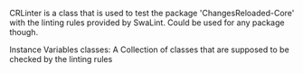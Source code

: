 CRLinter is a class that is used to test the package 'ChangesReloaded-Core' with the linting rules provided by SwaLint. Could be used for any package though.

Instance Variables
	classes:		A Collection of classes that are supposed to be checked by the linting rules